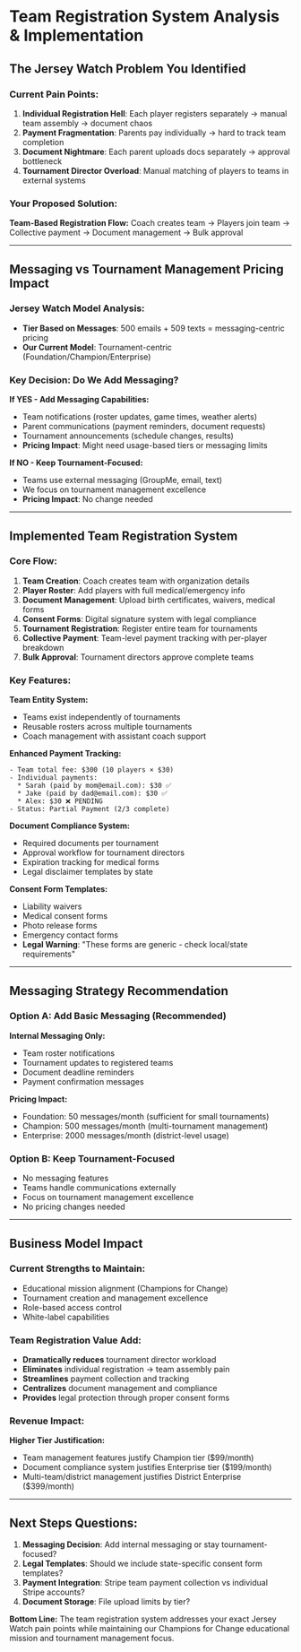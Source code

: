 # Team Registration System Analysis & Implementation

## The Jersey Watch Problem You Identified

### **Current Pain Points:**
1. **Individual Registration Hell**: Each player registers separately → manual team assembly → document chaos
2. **Payment Fragmentation**: Parents pay individually → hard to track team completion
3. **Document Nightmare**: Each parent uploads docs separately → approval bottleneck
4. **Tournament Director Overload**: Manual matching of players to teams in external systems

### **Your Proposed Solution:**
**Team-Based Registration Flow:** Coach creates team → Players join team → Collective payment → Document management → Bulk approval

---

## Messaging vs Tournament Management Pricing Impact

### **Jersey Watch Model Analysis:**
- **Tier Based on Messages**: 500 emails + 509 texts = messaging-centric pricing
- **Our Current Model**: Tournament-centric (Foundation/Champion/Enterprise)

### **Key Decision: Do We Add Messaging?**

**If YES - Add Messaging Capabilities:**
- Team notifications (roster updates, game times, weather alerts)  
- Parent communications (payment reminders, document requests)
- Tournament announcements (schedule changes, results)
- **Pricing Impact**: Might need usage-based tiers or messaging limits

**If NO - Keep Tournament-Focused:**
- Teams use external messaging (GroupMe, email, text)
- We focus on tournament management excellence
- **Pricing Impact**: No change needed

---

## Implemented Team Registration System

### **Core Flow:**
1. **Team Creation**: Coach creates team with organization details
2. **Player Roster**: Add players with full medical/emergency info
3. **Document Management**: Upload birth certificates, waivers, medical forms
4. **Consent Forms**: Digital signature system with legal compliance
5. **Tournament Registration**: Register entire team for tournaments
6. **Collective Payment**: Team-level payment tracking with per-player breakdown
7. **Bulk Approval**: Tournament directors approve complete teams

### **Key Features:**

**Team Entity System:**
- Teams exist independently of tournaments
- Reusable rosters across multiple tournaments
- Coach management with assistant coach support

**Enhanced Payment Tracking:**
```
- Team total fee: $300 (10 players × $30)
- Individual payments:
  * Sarah (paid by mom@email.com): $30 ✅
  * Jake (paid by dad@email.com): $30 ✅
  * Alex: $30 ❌ PENDING
- Status: Partial Payment (2/3 complete)
```

**Document Compliance System:**
- Required documents per tournament
- Approval workflow for tournament directors
- Expiration tracking for medical forms
- Legal disclaimer templates by state

**Consent Form Templates:**
- Liability waivers
- Medical consent forms
- Photo release forms
- Emergency contact forms
- **Legal Warning**: "These forms are generic - check local/state requirements"

---

## Messaging Strategy Recommendation

### **Option A: Add Basic Messaging (Recommended)**
**Internal Messaging Only:**
- Team roster notifications
- Tournament updates to registered teams
- Document deadline reminders
- Payment confirmation messages

**Pricing Impact:**
- Foundation: 50 messages/month (sufficient for small tournaments)
- Champion: 500 messages/month (multi-tournament management)
- Enterprise: 2000 messages/month (district-level usage)

### **Option B: Keep Tournament-Focused**
- No messaging features
- Teams handle communications externally
- Focus on tournament management excellence
- No pricing changes needed

---

## Business Model Impact

### **Current Strengths to Maintain:**
- Educational mission alignment (Champions for Change)
- Tournament creation and management excellence
- Role-based access control
- White-label capabilities

### **Team Registration Value Add:**
- **Dramatically reduces** tournament director workload
- **Eliminates** individual registration → team assembly pain
- **Streamlines** payment collection and tracking
- **Centralizes** document management and compliance
- **Provides** legal protection through proper consent forms

### **Revenue Impact:**
**Higher Tier Justification:**
- Team management features justify Champion tier ($99/month)
- Document compliance system justifies Enterprise tier ($199/month)
- Multi-team/district management justifies District Enterprise ($399/month)

---

## Next Steps Questions:

1. **Messaging Decision**: Add internal messaging or stay tournament-focused?
2. **Legal Templates**: Should we include state-specific consent form templates?
3. **Payment Integration**: Stripe team payment collection vs individual Stripe accounts?
4. **Document Storage**: File upload limits by tier?

**Bottom Line:** The team registration system addresses your exact Jersey Watch pain points while maintaining our Champions for Change educational mission and tournament management focus.